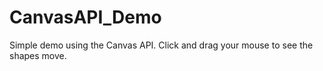 # CanvasAPI_Demo

Simple demo using the Canvas API. Click and drag your mouse to see the shapes move.
